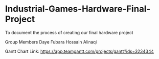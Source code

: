 # Industrial-Games-Hardware-Final-Project
To document the process of creating our final hardware project

Group Members 
Daye Fubara
Hossain Alinaqi

Gantt Chart Link: https://app.teamgantt.com/projects/gantt?ids=3234344
